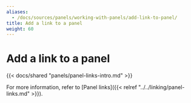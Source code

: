 ```yaml
---
aliases:
  - /docs/sources/panels/working-with-panels/add-link-to-panel/
title: Add a link to a panel
weight: 60
---
```


# Add a link to a panel

{{< docs/shared "panels/panel-links-intro.md" >}}

For more information, refer to [Panel links]({{< relref "../../linking/panel-links.md" >}}).
